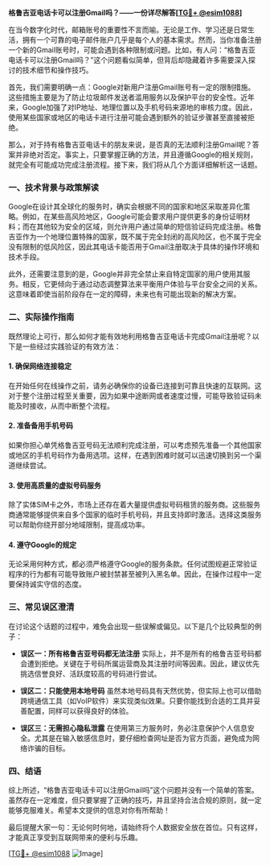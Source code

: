 **格鲁吉亚电话卡可以注册Gmail吗？——一份详尽解答[[TG💪+ @esim1088](https://t.me/s/esim1088)]**

在当今数字化时代，邮箱账号的重要性不言而喻。无论是工作、学习还是日常生活，拥有一个可靠的电子邮件账户几乎是每个人的基本需求。然而，当你准备注册一个新的Gmail账号时，可能会遇到各种限制或问题。比如，有人问：“格鲁吉亚电话卡可以注册Gmail吗？”这个问题看似简单，但背后却隐藏着许多需要深入探讨的技术细节和操作技巧。

首先，我们需要明确一点：Google对新用户注册Gmail账号有一定的限制措施。这些措施主要是为了防止垃圾邮件发送者滥用服务以及保护平台的安全性。近年来，Google加强了对IP地址、地理位置以及手机号码来源地的审核力度。因此，使用某些国家或地区的电话卡进行注册可能会遇到额外的验证步骤甚至直接被拒绝。

那么，对于持有格鲁吉亚电话卡的朋友来说，是否真的无法顺利注册Gmail呢？答案并非绝对否定。事实上，只要掌握正确的方法，并且遵循Google的相关规则，就完全有可能成功完成注册流程。接下来，我们将从几个方面详细解析这一话题。

### 一、技术背景与政策解读

Google在设计其全球化的服务时，确实会根据不同的国家和地区采取差异化策略。例如，在某些高风险地区，Google可能会要求用户提供更多的身份证明材料；而在其他较为安全的区域，则允许用户通过简单的短信验证码完成注册。格鲁吉亚作为一个地理位置特殊的国家，既不属于完全封闭的高风险区，也不属于完全没有限制的低风险区，因此其电话卡能否用于Gmail注册取决于具体的操作环境和技术手段。

此外，还需要注意到的是，Google并非完全禁止来自特定国家的用户使用其服务。相反，它更倾向于通过动态调整算法来平衡用户体验与平台安全之间的关系。这意味着即使当前阶段存在一定的障碍，未来也有可能出现新的解决方案。

### 二、实际操作指南

既然理论上可行，那么如何才能有效地利用格鲁吉亚电话卡完成Gmail注册呢？以下是一些经过实践验证的有效方法：

#### 1. 确保网络连接稳定
在开始任何在线操作之前，请务必确保你的设备已连接到可靠且快速的互联网。这对于整个注册过程至关重要，因为如果中途断网或者速度过慢，可能导致验证码未能及时接收，从而中断整个流程。

#### 2. 准备备用手机号码
如果你担心单凭格鲁吉亚号码无法顺利完成注册，可以考虑预先准备一个其他国家或地区的手机号码作为备用选项。这样，在遇到困难时就可以迅速切换到另一个渠道继续尝试。

#### 3. 使用高质量的虚拟号码服务
除了实体SIM卡之外，市场上还存在着大量提供虚拟号码租赁的服务商。这些服务商通常能够提供来自多个国家的临时手机号码，并且支持即时激活。选择这类服务可以帮助你绕开部分地域限制，提高成功率。

#### 4. 遵守Google的规定
无论采用何种方式，都必须严格遵守Google的服务条款。任何试图规避正常验证程序的行为都有可能导致账户被封禁甚至被列入黑名单。因此，在操作过程中一定要保持诚实守信的态度。

### 三、常见误区澄清

在讨论这个话题的过程中，难免会出现一些误解或偏见。以下是几个比较典型的例子：

- **误区一：所有格鲁吉亚号码都无法注册**
   实际上，并不是所有的格鲁吉亚号码都会遭到拒绝。关键在于号码所属运营商及其注册时间等因素。因此，建议优先挑选信誉良好、活跃度较高的号码进行尝试。

- **误区二：只能使用本地号码**
   虽然本地号码具有天然优势，但实际上也可以借助跨境通信工具（如VoIP软件）来实现类似效果。只要你能找到合适的工具并妥善配置，同样可以获得良好的体验。

- **误区三：无需担心隐私泄露**
   在使用第三方服务时，务必注意保护个人信息安全。尤其是在输入敏感信息时，要仔细检查网址是否为官方页面，避免成为网络诈骗的目标。

### 四、结语

综上所述，“格鲁吉亚电话卡可以注册Gmail吗”这个问题并没有一个简单的答案。虽然存在一定难度，但只要掌握了正确的技巧，并且坚持合法合规的原则，就一定能够克服难关。希望本文提供的信息对你有所帮助！

最后提醒大家一句：无论何时何地，请始终将个人数据安全放在首位。只有这样，才能真正享受到互联网带来的便利与乐趣。

[[TG💪+ @esim1088](https://t.me/s/esim1088) ![Image](https://i.postimg.cc/4NQfJmqS/Snipaste-2025-05-13-00-14-12.png)]